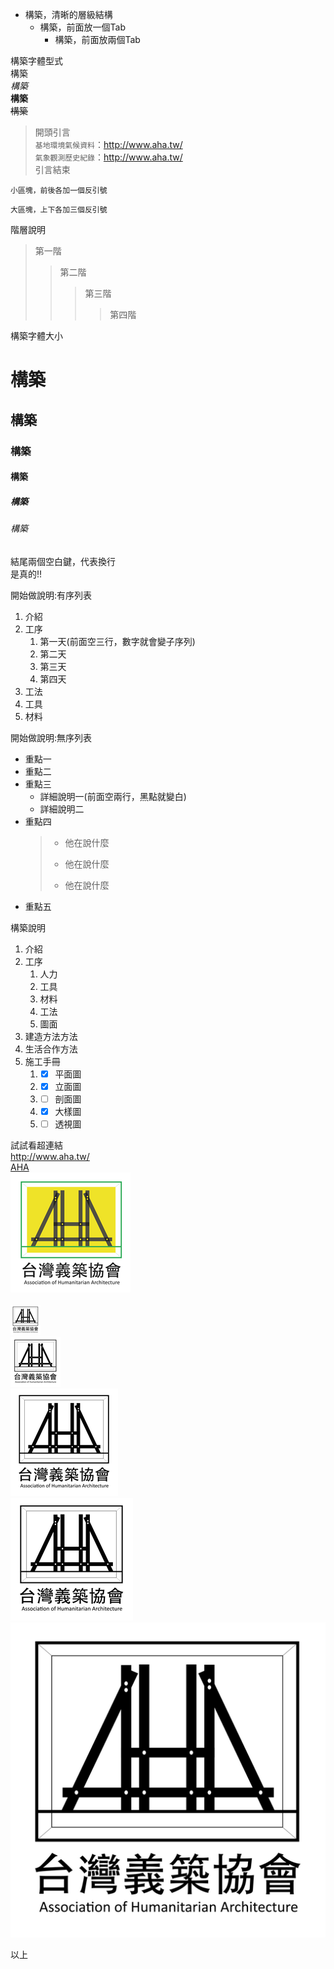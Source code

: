 * 構築，清晰的層級結構<br/>
   * 構築，前面放一個Tab<br/>
      * 構築，前面放兩個Tab<br/>


構築字體型式<br/>
構築<br/>
*構築*<br/>
**構築**<br/>
~~構築~~<br/>

>開頭引言<br/>
>`基地環境氣候資料`：http://www.aha.tw/<br/>
>`氣象觀測歷史紀錄`：http://www.aha.tw/<br/>
>引言結束<br/>

`小區塊，前後各加一個反引號`  
```
大區塊，上下各加三個反引號
```   

階層說明  
>第一階
>>第二階
>>>第三階
>>>>第四階

構築字體大小<br/>
# 構築
## 構築
### 構築
#### 構築
##### 構築
###### 構築

結尾兩個空白鍵，代表換行  
是真的!!  

開始做說明:有序列表
1. 介紹
2. 工序  
   1. 第一天(前面空三行，數字就會變子序列)
   2. 第二天  
   3. 第三天  
   4. 第四天  
3. 工法
4. 工具
5. 材料

開始做說明:無序列表  
* 重點一
* 重點二
* 重點三
  * 詳細說明一(前面空兩行，黑點就變白)
  * 詳細說明二
* 重點四 
  >+ 他在說什麼 
  >- 他在說什麼
  >* 他在說什麼
* 重點五

構築說明  
1. 介紹
2. 工序
   1. 人力
   2. 工具
   3. 材料
   4. 工法
   5. 圖面
3. 建造方法方法
4. 生活合作方法
5. 施工手冊  
   1. - [x] 平面圖  
   2. - [x] 立面圖  
   3. - [ ] 剖面圖  
   4. - [x] 大樣圖  
   5. - [ ] 透視圖

試試看超連結  
http://www.aha.tw/   
[AHA](http://www.aha.tw/)  
![AHA](ic_launcher.png "icon a")  
<br/> 
![AHA](https://github.com/AHA-Taiwan/Media-Box/blob/master/AHA%20b%20icon/Icon-24%402x.png "icon bx24")  
![AHA](https://github.com/AHA-Taiwan/Media-Box/blob/master/AHA%20b%20icon/Icon-40%402x.png "icon bx40")  
![AHA](https://github.com/AHA-Taiwan/Media-Box/blob/master/AHA%20b%20icon/Icon-86%402x.png "icon bx86")  
![AHA](https://github.com/AHA-Taiwan/Media-Box/blob/master/AHA%20b%20icon/Icon-98%402x.png "icon bx98")  
![AHA](https://github.com/AHA-Taiwan/Media-Box/blob/master/AHA%20b%20icon/playstore-icon.png "icon b Max")  


以上



